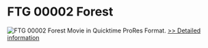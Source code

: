 # FTG 00002 Forest
![FTG 00002 Forest](https://mycommerce.akamaized.net/api/pimages/P300617842/BIG/300617842.JPG)
Movie in Quicktime ProRes Format.
[>> Detailed information](https://secure.shareit.com/shareit/product.html?productid=300617842&affiliateid=200057808)